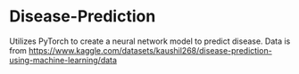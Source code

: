 # Disease-Prediction
Utilizes PyTorch to create a neural network model to predict disease.
Data is from https://www.kaggle.com/datasets/kaushil268/disease-prediction-using-machine-learning/data
